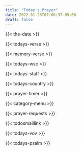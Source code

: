 ```yaml
---
title: "Today's Prayer"
date: 2022-01-28T07:00:37-05:00
draft: false
---
```

{{< the-date >}}  

{{< todays-verse >}}

{{< memory-verse >}}

{{< todays-wsc >}}

{{< todays-staff >}}

<!-- {{< mission-link >}} -->

{{< todays-country >}}

{{< prayer-timer >}}

{{< category-menu >}}  

{{< prayer-requests >}}

{{< todosmaillink >}}

{{< todays-vov >}}

{{< todays-psalm >}}

<script>
    function showSelectedPrayer(request) {
        if (request != 'Select Prayer Category') {//then get the prayer category
            $('#selectedPrayer').text(request);
        } else {//the "Select Prayer Category" option was selected
            $('#selectedPrayer').text("Select a Prayer Category");
        }
    };

    Number.prototype.toHHMMSS = function () {
	var sec_num = parseInt(this, 10); // don't forget the second param
	var hours   = Math.floor(sec_num / 3600);
	var minutes = Math.floor((sec_num - (hours * 3600)) / 60);
	var seconds = sec_num - (hours * 3600) - (minutes * 60);

	//set as string
        if (hours   < 10) {hours   = ""+hours;}
        if (minutes < 10) {minutes = ""+minutes;}
        if (seconds < 10) {seconds = "0"+seconds;}

        if(hours > 0){
            return hours+':'+minutes+':'+seconds;
        }else{
            return minutes+':'+seconds;
        }
    }

    var timer = 0;
    function showCount() {
        timer--;
        if (timer >= 0){
            // console.log(timer);
            document.getElementById("prayerTimer").innerHTML = "Time to Pray: " + timer.toHHMMSS();
            setTimeout(showCount, 1000); /* replicate wait 1 second */
        }
    }

    function startTimer() {
        var minutesToPray = document.querySelector('input[name="minutesToPray"]:checked').value;
        timer = 60 * minutesToPray;
        showCount();
    }

    function clearTimer() {
        timer = 0;
        document.getElementById("prayerTimer").innerHTML = "Prayer Time (Minutes)";
        //uncheck minutes radio buttons
        var minuteRadioButtons = document.getElementsByName("minutesToPray");
        for(var i=0;i<minuteRadioButtons.length;i++){
            minuteRadioButtons[i].checked = false;
        }
    }
</script>
